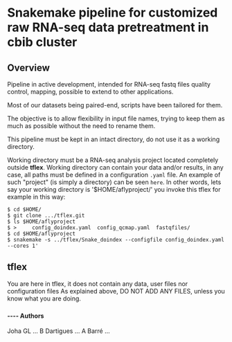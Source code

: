 # Snakemake pipeline for customized raw RNA-seq data pretreatment in cbib cluster

## Overview

Pipeline in active development, intended for RNA-seq fastq files quality control, mapping,
possible to extend to other applications.

Most of our datasets being paired-end, scripts have been tailored for them.

The objective is to allow flexibility in input file names, trying to keep them as much as possible
without the need to rename them. 

This pipeline must be kept in an intact directory, do not use it as a working directory.

Working directory must be a RNA-seq analysis project located
completely outside **tflex**. Working directory can contain 
your data and/or results, in any case, all paths must be defined in a configuration `.yaml` file.
An example of such "project" (is simply a directory) can be seen `here`. 
In other words, lets say your working directory is '$HOME/aflyproject/' you invoke this tflex for example in this way:
```
$ cd $HOME/
$ git clone .../tflex.git
$ ls $HOME/aflyproject
$ >     config_doindex.yaml  config_qcmap.yaml  fastqfiles/
$ cd $HOME/aflyproject
$ snakemake -s ../tflex/Snake_doindex --configfile config_doindex.yaml --cores 1' 
```

## tflex

You are here in tflex, it does not contain any data, user files nor configuration files
As explained above, DO NOT ADD ANY FILES, unless you know what you are doing.



###  




#### ---- Authors
Joha GL 
... B Dartigues ...  A Barré ...
